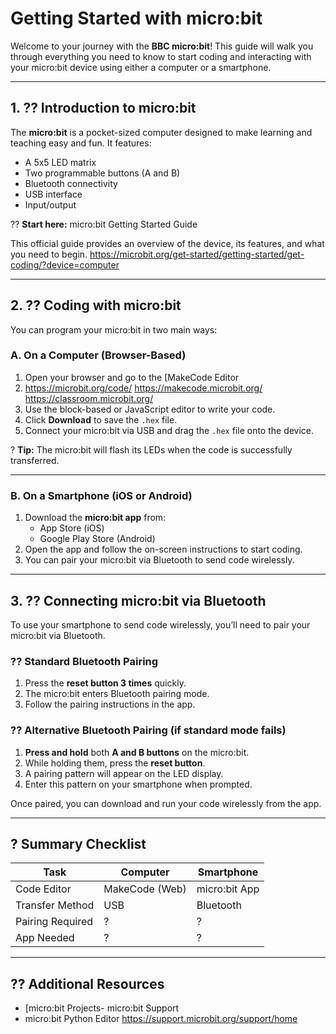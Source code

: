 

# Getting Started with micro:bit

Welcome to your journey with the **BBC micro:bit**! This guide will walk you through everything you need to know to start coding and interacting with your micro:bit device using either a computer or a smartphone.

---

## 1. ?? Introduction to micro:bit

The **micro:bit** is a pocket-sized computer designed to make learning and teaching easy and fun. It features:

- A 5x5 LED matrix  
- Two programmable buttons (A and B)   
- Bluetooth connectivity  
- USB interface  
- Input/output 

?? **Start here:** micro:bit Getting Started Guide

This official guide provides an overview of the device, its features, and what you need to begin.
https://microbit.org/get-started/getting-started/get-coding/?device=computer

---

## 2. ?? Coding with micro:bit

You can program your micro:bit in two main ways:

### A. On a Computer (Browser-Based)


1. Open your browser and go to the [MakeCode Editor
2. https://microbit.org/code/
https://makecode.microbit.org/
https://classroom.microbit.org/
3. Use the block-based or JavaScript editor to write your code.
4. Click **Download** to save the `.hex` file.
5. Connect your micro:bit via USB and drag the `.hex` file onto the device.

? **Tip:** The micro:bit will flash its LEDs when the code is successfully transferred.

---

### B. On a Smartphone (iOS or Android)

1. Download the **micro:bit app** from:
   - App Store (iOS)
   - Google Play Store (Android)
2. Open the app and follow the on-screen instructions to start coding.
3. You can pair your micro:bit via Bluetooth to send code wirelessly.

---

## 3. ?? Connecting micro:bit via Bluetooth

To use your smartphone to send code wirelessly, you’ll need to pair your micro:bit via Bluetooth.

### ?? Standard Bluetooth Pairing

1. Press the **reset button 3 times** quickly.
2. The micro:bit enters Bluetooth pairing mode.
3. Follow the pairing instructions in the app.

### ?? Alternative Bluetooth Pairing (if standard mode fails)

1. **Press and hold** both **A and B buttons** on the micro:bit.
2. While holding them, press the **reset button**.
3. A pairing pattern will appear on the LED display.
4. Enter this pattern on your smartphone when prompted.

Once paired, you can download and run your code wirelessly from the app.

---

## ? Summary Checklist

| Task              | Computer         | Smartphone       |
|-------------------|------------------|------------------|
| Code Editor       | MakeCode (Web)   | micro:bit App    |
| Transfer Method   | USB              | Bluetooth        |
| Pairing Required  | ?               | ?               |
| App Needed        | ?               | ?               |

---

## ?? Additional Resources

- [micro:bit Projects- micro:bit Support
- micro:bit Python Editor
https://support.microbit.org/support/home

